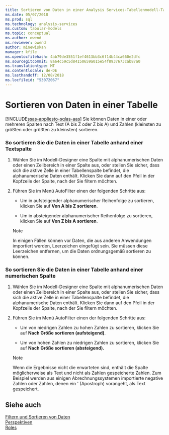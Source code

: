 ```yaml
---
title: Sortieren von Daten in einer Analysis Services-Tabellenmodell-Tabelle | Microsoft-Dokumentation
ms.date: 05/07/2018
ms.prod: sql
ms.technology: analysis-services
ms.custom: tabular-models
ms.topic: conceptual
ms.author: owend
ms.reviewer: owend
author: minewiskan
manager: kfile
ms.openlocfilehash: 4ab79de3551f1ef4613bb3c6f14b44ca660e2dfc
ms.sourcegitcommit: 8a64c59c5d84150659a015e54f8937673cab87a0
ms.translationtype: MT
ms.contentlocale: de-DE
ms.lasthandoff: 12/08/2018
ms.locfileid: "53072067"
---
```

# <a name="sort-data-in-a-table"></a>Sortieren von Daten in einer Tabelle 
[!INCLUDE[ssas-appliesto-sqlas-aas](../../includes/ssas-appliesto-sqlas-aas.md)]
  Sie können Daten in einer oder mehreren Spalten nach Text (A bis Z oder Z bis A) und Zahlen (kleinsten zu größten oder größten zu kleinsten) sortieren.  
  
### <a name="to-sort-the-data-in-a-table-based-on-a-text-column"></a>So sortieren Sie die Daten in einer Tabelle anhand einer Textspalte  
  
1.  Wählen Sie im Modell-Designer eine Spalte mit alphanumerischen Daten oder einen Zellbereich in einer Spalte aus, oder stellen Sie sicher, dass sich die aktive Zelle in einer Tabellenspalte befindet, die alphanumerische Daten enthält. Klicken Sie dann auf den Pfeil in der Kopfzeile der Spalte, nach der Sie filtern möchten.  
  
2.  Führen Sie im Menü AutoFilter einen der folgenden Schritte aus:  
  
    -   Um in aufsteigender alphanumerischer Reihenfolge zu sortieren, klicken Sie auf **Von A bis Z sortieren**.  
  
    -   Um in absteigender alphanumerischer Reihenfolge zu sortieren, klicken Sie auf **Von Z bis A sortieren**.  
  
    > [!NOTE]  
    >  In einigen Fällen können vor Daten, die aus anderen Anwendungen importiert werden, Leerzeichen eingefügt sein. Sie müssen diese Leerzeichen entfernen, um die Daten ordnungsgemäß sortieren zu können.  
  
### <a name="to-sort-the-data-in-a-table-based-on-a-numeric-column"></a>So sortieren Sie die Daten in einer Tabelle anhand einer numerischen Spalte  
  
1.  Wählen Sie im Modell-Designer eine Spalte mit alphanumerischen Daten oder einen Zellbereich in einer Spalte aus, oder stellen Sie sicher, dass sich die aktive Zelle in einer Tabellenspalte befindet, die alphanumerische Daten enthält. Klicken Sie dann auf den Pfeil in der Kopfzeile der Spalte, nach der Sie filtern möchten.  
  
2.  Führen Sie im Menü AutoFilter einen der folgenden Schritte aus:  
  
    -   Um von niedrigen Zahlen zu hohen Zahlen zu sortieren, klicken Sie auf **Nach Größe sortieren (aufsteigend)**.  
  
    -   Um von hohen Zahlen zu niedrigen Zahlen zu sortieren, klicken Sie auf **Nach Größe sortieren (absteigend).**  
  
    > [!NOTE]  
    >  Wenn die Ergebnisse nicht die erwarteten sind, enthält die Spalte möglicherweise als Text und nicht als Zahlen gespeicherte Zahlen. Zum Beispiel werden aus einigen Abrechnungssystemen importierte negative Zahlen oder Zahlen, denen ein ' (Apostroph) vorangeht, als Text gespeichert.  
  
## <a name="see-also"></a>Siehe auch  
 [Filtern und Sortieren von Daten](http://msdn.microsoft.com/library/55ebd7a6-2458-4398-911f-fcfeb2413f1b)   
 [Perspektiven](../../analysis-services/tabular-models/perspectives-ssas-tabular.md)   
 [Roles](../../analysis-services/tabular-models/roles-ssas-tabular.md)  
  
  
